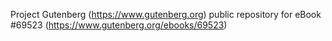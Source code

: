 Project Gutenberg (https://www.gutenberg.org) public repository for
eBook #69523 (https://www.gutenberg.org/ebooks/69523)
